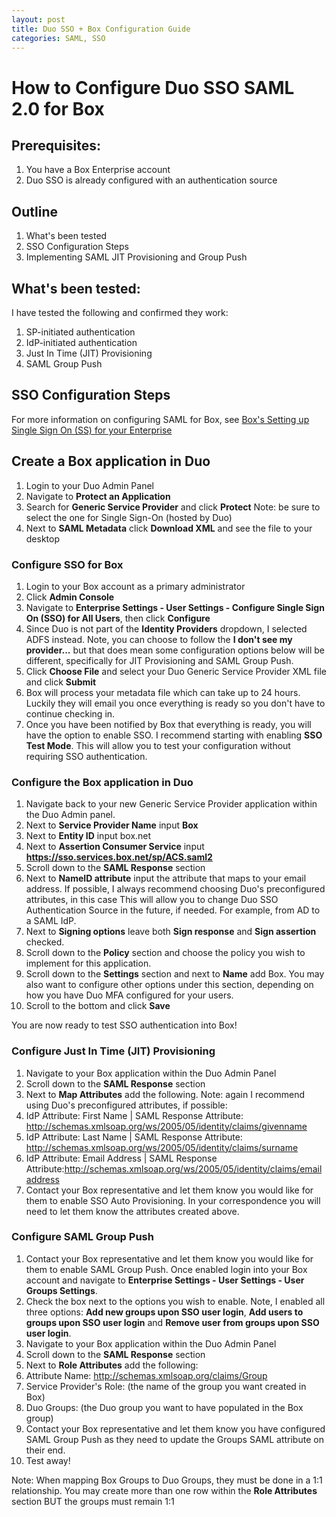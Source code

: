 ```yaml
---
layout: post
title: Duo SSO + Box Configuration Guide
categories: SAML, SSO
---
```


# How to Configure Duo SSO SAML 2.0 for Box

## Prerequisites:
1. You have a Box Enterprise account
1. Duo SSO is already configured with an authentication source

## Outline
1. What's been tested
1. SSO Configuration Steps
1. Implementing SAML JIT Provisioning and Group Push

## What's been tested:

I have tested the following and confirmed they work:
1. SP-initiated authentication
1. IdP-initiated authentication
1. Just In Time (JIT) Provisioning
1. SAML Group Push

## SSO Configuration Steps

For more information on configuring SAML for Box, see [Box's Setting up Single Sign On (SS) for your Enterprise](https://support.box.com/hc/en-us/articles/360043696514-Setting-Up-Single-Sign-On-SSO-for-your-Enterprise)

## Create a Box application in Duo
1. Login to your Duo Admin Panel
2. Navigate to **Protect an Application**
3. Search for **Generic Service Provider** and click **Protect** Note: be sure to select the one for Single Sign-On (hosted by Duo)
4. Next to **SAML Metadata** click **Download XML** and see the file to your desktop

### Configure SSO for Box
1. Login to your Box account as a primary administrator
2. Click **Admin Console** 
3. Navigate to **Enterprise Settings - User Settings - Configure Single Sign On (SSO) for All Users**, then click **Configure**
4. Since Duo is not part of the **Identity Providers** dropdown, I selected ADFS instead. Note, you can choose to follow the **I don't see my provider...** but that does mean some configuration options below will be different, specifically for JIT Provisioning and SAML Group Push.
5. Click **Choose File** and select your Duo Generic Service Provider XML file and click **Submit**
6. Box will process your metadata file which can take up to 24 hours. Luckily they will email you once everything is ready so you don't have to continue checking in.
7. Once you have been notified by Box that everything is ready, you will have the option to enable SSO. I recommend starting with enabling **SSO Test Mode**. This will allow you to test your configuration without requiring SSO authentication. 

### Configure the Box application in Duo
1. Navigate back to your new Generic Service Provider application within the Duo Admin panel.
2. Next to **Service Provider Name** input **Box**
3. Next to **Entity ID** input box.net
4. Next to **Assertion Consumer Service** input **https://sso.services.box.net/sp/ACS.saml2**
5. Scroll down to the  **SAML Response** section
6. Next to **NameID attribute** input the attribute that maps to your email address. If possible, I always recommend choosing Duo's preconfigured attributes, in this case <Email Address> This will allow you to change Duo SSO Authentication Source in the future, if needed. For example, from AD to a SAML IdP. 
7. Next to **Signing options** leave both **Sign response** and **Sign assertion** checked.
8. Scroll down to the **Policy** section and choose the policy you wish to implement for this application.
9. Scroll down to the **Settings** section and next to **Name** add Box. You may also want to configure other options under this section, depending on how you have Duo MFA configured for your users.
10. Scroll to the bottom and click **Save**

You are now ready to test SSO authentication into Box!

### Configure Just In Time (JIT) Provisioning
1. Navigate to your Box application within the Duo Admin Panel
2. Scroll down to the **SAML Response** section
3. Next to **Map Attributes** add the following. Note: again I recommend using Duo's preconfigured attributes, if possible: 
  1. IdP Attribute: First Name | SAML Response Attribute: http://schemas.xmlsoap.org/ws/2005/05/identity/claims/givenname
  2. IdP Attribute: Last Name |  SAML Response Attribute: http://schemas.xmlsoap.org/ws/2005/05/identity/claims/surname
  3. IdP Attribute: Email Address |  SAML Response Attribute:http://schemas.xmlsoap.org/ws/2005/05/identity/claims/emailaddress
4. Contact your Box representative and let them know you would like for them to enable SSO Auto Provisioning. In your correspondence you will need to let them know the attributes created above.

### Configure SAML Group Push
1. Contact your Box representative and let them know you would like for them to enable SAML Group Push. Once enabled login into your Box account and navigate to **Enterprise Settings - User Settings - User Groups Settings**. 
2. Check the box next to the options you wish to enable. Note, I enabled all three options: **Add new groups upon SSO user login**, **Add users to groups upon SSO user login** and **Remove user from groups upon SSO user login**.
3. Navigate to your Box application within the Duo Admin Panel
4. Scroll down to the **SAML Response** section
5. Next to **Role Attributes** add the following: 
  1. Attribute Name: http://schemas.xmlsoap.org/claims/Group
  2. Service Provider's Role: (the name of the group you want created in Box)
  3. Duo Groups: (the Duo group you want to have populated in the Box group)
6. Contact your Box representative and let them know you have configured SAML Group Push as they need to update the Groups SAML attribute on their end.
7. Test away!

Note: When mapping Box Groups to Duo Groups, they must be done in a 1:1 relationship. You may create more than one row within the **Role Attributes** section BUT the groups must remain 1:1


